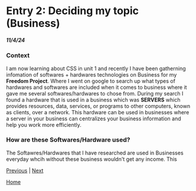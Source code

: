 # Entry 2: Deciding my topic (Business)
##### 11/4/24
### Context
I am now learning about CSS in unit 1 and recently I have been gatherning infomation of softwares + hardwares technologies on Business for my <b>Freedom Project</b>. Where I went on google to search up what types of hardwares and softwares are included when it comes to business where it gave me several softwares/hardwares to chose from. During my search I found a hardware that is used in a business which was <b>SERVERS</b> which provides resources, data, services, or programs to other computers, known as clients, over a network. This hardware can be used in businesses where a server in your business can centralizes your business information and help you work more efficiently.
### How are these Softwares/Hardware used?
The Softawres/Hardwares that I have researched are used in Businesses everyday whcih without these business wouldn't get any income. 
This


[Previous](entry01.md) | [Next](entry03.md)

[Home](../README.md)
